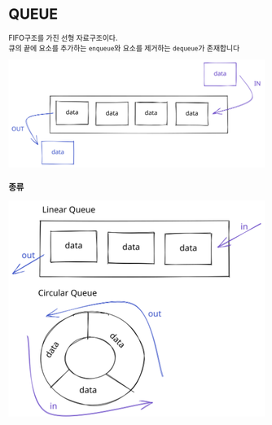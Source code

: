 # QUEUE

FIFO구조를 가진 선형 자료구조이다.\
큐의  끝에 요소를 추가하는 `enqueue`와 요소를 제거하는 `dequeue`가 존재합니다

<img src="../../.gitbook/assets/file.drawing (5).svg" alt="" class="gitbook-drawing">

### 종류

<img src="../../.gitbook/assets/file.drawing.svg" alt="" class="gitbook-drawing">

